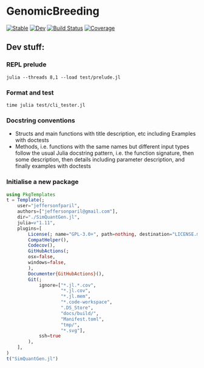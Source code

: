 # GenomicBreeding

[![Stable](https://img.shields.io/badge/docs-stable-blue.svg)](https://jeffersonfparil.github.io/GenomicBreeding.jl/)
[![Dev](https://img.shields.io/badge/docs-dev-blue.svg)](https://jeffersonfparil.github.io/GenomicBreeding.jl/dev/)
[![Build Status](https://github.com/jeffersonfparil/GenomicBreeding.jl/actions/workflows/CI.yml/badge.svg)](https://github.com/jeffersonfparil/GenomicBreeding.jl/actions)
[![Coverage](https://codecov.io/gh/jeffersonfparil/GenomicBreeding.jl/branch/main/graph/badge.svg)](https://codecov.io/gh/jeffersonfparil/GenomicBreeding.jl)

## Dev stuff:

### REPL prelude

```shell
julia --threads 8,1 --load test/prelude.jl
```

### Format and test

```shell
time julia test/cli_tester.jl
```

### Docstring conventions

- Structs and main functions with title description, etc including Examples with doctests
- Methods, i.e. functions with the same names but different input types follow the usual Julia docstring pattern, i.e. the function signature, then some description, then details including parameter description, and finally examples with doctests

### Initialise a new package

```julia
using PkgTemplates
t = Template(;
    user="jeffersonfparil",
    authors=["jeffersonparil@gmail.com"],
    dir="./SimQuantGen.jl",
    julia=v"1.11",
    plugins=[
        License(; name="GPL-3.0+", path=nothing, destination="LICENSE.md"),
        CompatHelper(),
        Codecov(),    
        GitHubActions(;
        osx=false,
        windows=false,
        ),
        Documenter{GitHubActions}(),
        Git(;
            ignore=["*.jl.*.cov",
                    "*.jl.cov",
                    "*.jl.mem",
                    "*.code-workspace",
                    ".DS_Store",
                    "docs/build/",
                    "Manifest.toml",
                    "tmp/",
                    "*.svg"],
            ssh=true
        ),
    ],
)
t("SimQuantGen.jl")
```